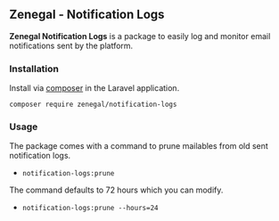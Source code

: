 ## Zenegal - Notification Logs ##

**Zenegal Notification Logs** is a package to easily log and monitor email notifications sent by the platform.

### Installation ###

Install via [composer](http://getcomposer.org) in the Laravel application.

    composer require zenegal/notification-logs

### Usage ###

The package comes with a command to prune mailables from old sent notification logs.

- `notification-logs:prune`

The command defaults to 72 hours which you can modify.

- `notification-logs:prune --hours=24`
